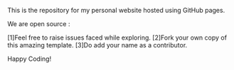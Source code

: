 This is the repository for my personal website hosted using GitHub pages.


We are open source : 

[1]Feel free to raise issues faced while exploring.
[2]Fork your own copy of this amazing template.
[3]Do add your name as a contributor.


Happy Coding!
